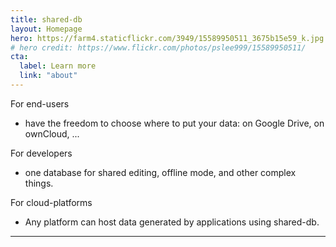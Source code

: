 ```yaml
---
title: shared-db
layout: Homepage
hero: https://farm4.staticflickr.com/3949/15589950511_3675b15e59_k.jpg
# hero credit: https://www.flickr.com/photos/pslee999/15589950511/
cta:
  label: Learn more
  link: "about"
---
```


For end-users
 * have the freedom to choose where to put your data: on Google Drive, on ownCloud, ...

For developers
 * one database for shared editing, offline mode, and other complex things.

For cloud-platforms
 * Any platform can host data generated by applications using shared-db.

---
